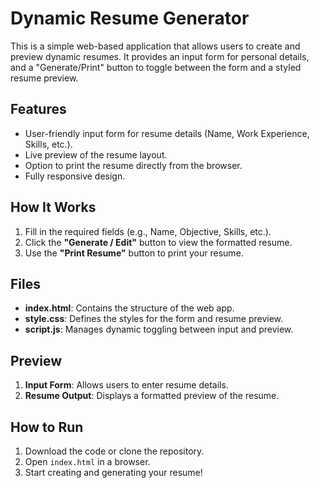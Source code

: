 # Dynamic Resume Generator

This is a simple web-based application that allows users to create and preview dynamic resumes. It provides an input form for personal details, and a "Generate/Print" button to toggle between the form and a styled resume preview.

## Features
- User-friendly input form for resume details (Name, Work Experience, Skills, etc.).
- Live preview of the resume layout.
- Option to print the resume directly from the browser.
- Fully responsive design.

## How It Works
1. Fill in the required fields (e.g., Name, Objective, Skills, etc.).
2. Click the **"Generate / Edit"** button to view the formatted resume.
3. Use the **"Print Resume"** button to print your resume.

## Files
- **index.html**: Contains the structure of the web app.
- **style.css**: Defines the styles for the form and resume preview.
- **script.js**: Manages dynamic toggling between input and preview.

## Preview
1. **Input Form**: Allows users to enter resume details.
2. **Resume Output**: Displays a formatted preview of the resume.

## How to Run
1. Download the code or clone the repository.
2. Open `index.html` in a browser.
3. Start creating and generating your resume!




